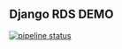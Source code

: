## Django RDS DEMO

[![pipeline status](https://gitlab.com/sourcepirate/django-rds-demo/badges/master/pipeline.svg)](https://gitlab.com/sourcepirate/django-rds-demo/commits/master)

